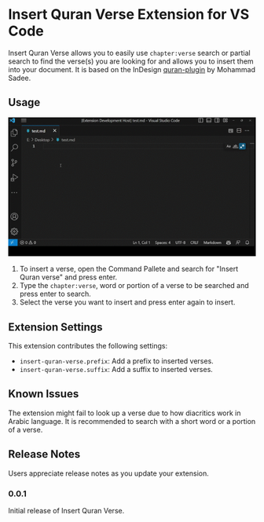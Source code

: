 # Insert Quran Verse Extension for VS Code

Insert Quran Verse allows you to easily use `chapter:verse` search or partial search to find the verse(s) you are looking for and allows you to insert them into your document. It is based on the InDesign [quran-plugin](https://www.sadeea.de/quran-plugin) by Mohammad Sadee.

## Usage

![How To](images/insert-quran-verse-demo.gif)

1. To insert a verse, open the Command Pallete and search for "Insert Quran verse" and press enter.
2. Type the `chapter:verse`, word or portion of a verse to be searched and press enter to search.
3. Select the verse you want to insert and press enter again to insert.

## Extension Settings

This extension contributes the following settings:

* `insert-quran-verse.prefix`: Add a prefix to inserted verses.
* `insert-quran-verse.suffix`: Add a suffix to inserted verses.

## Known Issues

The extension might fail to look up a verse due to how diacritics work in
Arabic language. It is recommended to search with a short word or a portion of
a verse.

## Release Notes

Users appreciate release notes as you update your extension.

### 0.0.1

Initial release of Insert Quran Verse.
